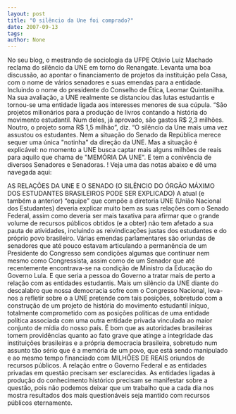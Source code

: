 ```yaml
---
layout: post
title: "O silêncio da Une foi comprado?"
date: 2007-09-13
tags: 
author: None
---
```

No seu blog, o mestrando de sociologia da UFPE Ot&aacute;vio Luiz Machado reclama do sil&ecirc;ncio da UNE em torno do Renangate. Levanta uma boa discuss&atilde;o, ao apontar o financiamento de projetos da institui&ccedil;&atilde;o pela Casa, com o nome de v&aacute;rios senadores e suas emendas para a entidade. Incluindo o nome do presidente do Conselho de &Eacute;tica, Leomar Quintanilha.
Na sua avalia&ccedil;&atilde;o, a UNE realmente se distanciou das lutas estudantis e tornou-se uma entidade ligada aos interesses menores de sua c&uacute;pula. &ldquo;S&atilde;o projetos milion&aacute;rios para a produ&ccedil;&atilde;o de livros contando a hist&oacute;ria do movimento estudantil. Num deles, j&aacute; aprovado, s&atilde;o gastos R$ 2,3 milh&otilde;es. Noutro, o projeto soma R$ 1,5 milh&atilde;o&rdquo;, diz.
&ldquo;O sil&ecirc;ncio da Une mais uma vez assustou os estudantes. Nem a situa&ccedil;&atilde;o do Senado da Rep&uacute;blica merece sequer uma &uacute;nica &quot;notinha&quot; da dire&ccedil;&atilde;o da UNE. Mas a situa&ccedil;&atilde;o &eacute; explic&aacute;vel: no momento a UNE busca captar mais alguns milh&otilde;es de reais para aquilo que chama de &quot;MEM&Oacute;RIA DA UNE&quot;. E tem a coniv&ecirc;ncia de diversos Senadores e Senadoras. !
Veja uma das notas abaixo e d&ecirc; uma navegada aqui:

AS RELA&Ccedil;&Otilde;ES DA UNE E O SENADO 
(O SIL&Ecirc;NCIO DO &Oacute;RG&Atilde;O M&Aacute;XIMO DOS ESTUDANTES BRASILEIROS PODE SER EXPLICADO)
A atual (e tamb&eacute;m a anterior) &ldquo;equipe&rdquo; que comp&otilde;e a diretoria UNE (Uni&atilde;o Nacional dos Estudantes) deveria explicar muito bem as suas rela&ccedil;&otilde;es com o Senado Federal, assim como deveria ser mais taxativa para afirmar que o grande volume de recursos p&uacute;blicos obtidos (e a obter) n&atilde;o tem afetado a sua pauta de atividades, incluindo as reivindica&ccedil;&otilde;es justas dos estudantes e do pr&oacute;prio povo brasileiro.
V&aacute;rias emendas parlamentares s&atilde;o oriundas de senadores que at&eacute; pouco estavam articulando a perman&ecirc;ncia de um Presidente do Congresso sem condi&ccedil;&otilde;es algumas que continuar nem mesmo como Congressista, assim como de um Senador que at&eacute; recentemente encontrava-se na condi&ccedil;&atilde;o de Ministro da Educa&ccedil;&atilde;o do Governo Lula. E que seria a pessoa do Governo a tratar mais de perto a rela&ccedil;&atilde;o com as entidades estudantis.
Mais um sil&ecirc;ncio da UNE diante do descalabro que nossa democracia sofre com o Congresso Nacional, leva-nos a refletir sobre o a UNE pretende com tais posi&ccedil;&otilde;es, sobretudo com a constru&ccedil;&atilde;o de um projeto de hist&oacute;ria do movimento estudantil in&iacute;quo, totalmente comprometido com as posi&ccedil;&otilde;es pol&iacute;ticas de uma entidade pol&iacute;tica associada com uma outra entidade privada vinculada ao maior conjunto de m&iacute;dia do nosso pa&iacute;s.
&Eacute; bom que as autoridades brasileiras tomem provid&ecirc;ncias quanto ao fato grave que atinge a integridade das institui&ccedil;&otilde;es brasileiras e a pr&oacute;pria democracia brasileira, sobretudo num assunto t&atilde;o s&eacute;rio que &eacute; a mem&oacute;ria de um povo, que est&aacute; sendo manipulado e ao mesmo tempo financiado com MILH&Otilde;ES DE REAIS oriundos de recursos p&uacute;blicos.
A rela&ccedil;&atilde;o entre o Governo Federal e as entidades privadas em quest&atilde;o precisam ser esclarecidas.
As entidades ligadas &agrave; produ&ccedil;&atilde;o do conhecimento hist&oacute;rico precisam se manifestar sobre a quest&atilde;o, pois n&atilde;o podemos deixar que um trabalho que a cada dia nos mostra resultados dos mais question&aacute;veis seja mantido com recursos p&uacute;blicos eternamente. 